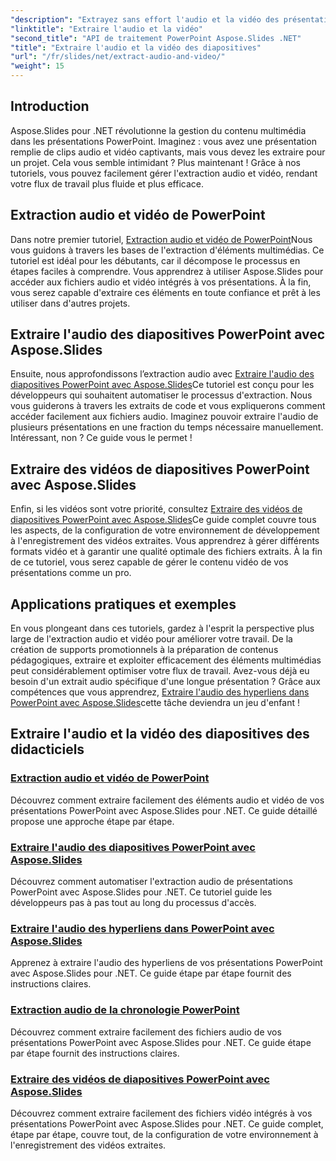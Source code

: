 ```yaml
---
"description": "Extrayez sans effort l'audio et la vidéo des présentations PowerPoint à l'aide d'Aspose.Slides pour .NET avec nos didacticiels complets étape par étape."
"linktitle": "Extraire l'audio et la vidéo"
"second_title": "API de traitement PowerPoint Aspose.Slides .NET"
"title": "Extraire l'audio et la vidéo des diapositives"
"url": "/fr/slides/net/extract-audio-and-video/"
"weight": 15
---
```


## Introduction

Aspose.Slides pour .NET révolutionne la gestion du contenu multimédia dans les présentations PowerPoint. Imaginez : vous avez une présentation remplie de clips audio et vidéo captivants, mais vous devez les extraire pour un projet. Cela vous semble intimidant ? Plus maintenant ! Grâce à nos tutoriels, vous pouvez facilement gérer l'extraction audio et vidéo, rendant votre flux de travail plus fluide et plus efficace.

## Extraction audio et vidéo de PowerPoint

Dans notre premier tutoriel, [Extraction audio et vidéo de PowerPoint](./extracting-audio-and-video/)Nous vous guidons à travers les bases de l'extraction d'éléments multimédias. Ce tutoriel est idéal pour les débutants, car il décompose le processus en étapes faciles à comprendre. Vous apprendrez à utiliser Aspose.Slides pour accéder aux fichiers audio et vidéo intégrés à vos présentations. À la fin, vous serez capable d'extraire ces éléments en toute confiance et prêt à les utiliser dans d'autres projets.

## Extraire l'audio des diapositives PowerPoint avec Aspose.Slides

Ensuite, nous approfondissons l’extraction audio avec [Extraire l'audio des diapositives PowerPoint avec Aspose.Slides](./extract-audio-from-powerpoint/)Ce tutoriel est conçu pour les développeurs qui souhaitent automatiser le processus d'extraction. Nous vous guiderons à travers les extraits de code et vous expliquerons comment accéder facilement aux fichiers audio. Imaginez pouvoir extraire l'audio de plusieurs présentations en une fraction du temps nécessaire manuellement. Intéressant, non ? Ce guide vous le permet !

## Extraire des vidéos de diapositives PowerPoint avec Aspose.Slides

Enfin, si les vidéos sont votre priorité, consultez [Extraire des vidéos de diapositives PowerPoint avec Aspose.Slides](./extract-videos-from-powerpoint-slides/)Ce guide complet couvre tous les aspects, de la configuration de votre environnement de développement à l'enregistrement des vidéos extraites. Vous apprendrez à gérer différents formats vidéo et à garantir une qualité optimale des fichiers extraits. À la fin de ce tutoriel, vous serez capable de gérer le contenu vidéo de vos présentations comme un pro.

## Applications pratiques et exemples

En vous plongeant dans ces tutoriels, gardez à l'esprit la perspective plus large de l'extraction audio et vidéo pour améliorer votre travail. De la création de supports promotionnels à la préparation de contenus pédagogiques, extraire et exploiter efficacement des éléments multimédias peut considérablement optimiser votre flux de travail. Avez-vous déjà eu besoin d'un extrait audio spécifique d'une longue présentation ? Grâce aux compétences que vous apprendrez, [Extraire l'audio des hyperliens dans PowerPoint avec Aspose.Slides](./extract-audio-from-hyperlinks/)cette tâche deviendra un jeu d'enfant !

## Extraire l'audio et la vidéo des diapositives des didacticiels
### [Extraction audio et vidéo de PowerPoint](./extracting-audio-and-video/)
Découvrez comment extraire facilement des éléments audio et vidéo de vos présentations PowerPoint avec Aspose.Slides pour .NET. Ce guide détaillé propose une approche étape par étape.
### [Extraire l'audio des diapositives PowerPoint avec Aspose.Slides](./extract-audio-from-powerpoint/)
Découvrez comment automatiser l'extraction audio de présentations PowerPoint avec Aspose.Slides pour .NET. Ce tutoriel guide les développeurs pas à pas tout au long du processus d'accès.
### [Extraire l'audio des hyperliens dans PowerPoint avec Aspose.Slides](./extract-audio-from-hyperlinks/)
Apprenez à extraire l'audio des hyperliens de vos présentations PowerPoint avec Aspose.Slides pour .NET. Ce guide étape par étape fournit des instructions claires.
### [Extraction audio de la chronologie PowerPoint](./extracting-audio-from-timeline/)
Découvrez comment extraire facilement des fichiers audio de vos présentations PowerPoint avec Aspose.Slides pour .NET. Ce guide étape par étape fournit des instructions claires.
### [Extraire des vidéos de diapositives PowerPoint avec Aspose.Slides](./extract-videos-from-powerpoint-slides/)
Découvrez comment extraire facilement des fichiers vidéo intégrés à vos présentations PowerPoint avec Aspose.Slides pour .NET. Ce guide complet, étape par étape, couvre tout, de la configuration de votre environnement à l'enregistrement des vidéos extraites.